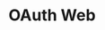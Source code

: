 ---
title: OAuth Web
description: Google Sign-In for progressive web apps
weight: 17
lastmod: 2021-11-01T10:23:30-09:00
draft: false
vimeo: 348515537
emoji: 👤
---